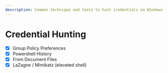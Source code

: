 ```yaml
---
description: Common technique and tools to hunt credentials on Windows or Active Directory
---
```


# Credential Hunting

* [x] Group Policy Preferences
* [x] Powershell History
* [x] From Document Files
* [x] LaZagne / Mimikatz (elevated shell)
